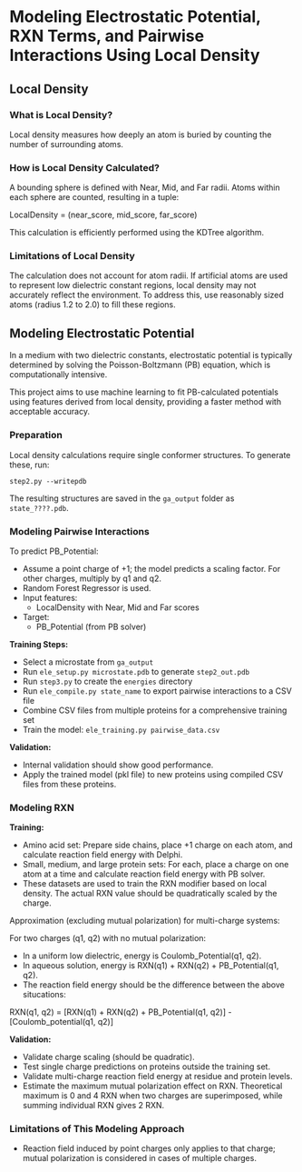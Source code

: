 # Modeling Electrostatic Potential, RXN Terms, and Pairwise Interactions Using Local Density

## Local Density

### What is Local Density?
Local density measures how deeply an atom is buried by counting the number of surrounding atoms.

### How is Local Density Calculated?
A bounding sphere is defined with Near, Mid, and Far radii. Atoms within each sphere are counted, resulting in a tuple:

LocalDensity = (near_score, mid_score, far_score)

This calculation is efficiently performed using the KDTree algorithm.

### Limitations of Local Density
The calculation does not account for atom radii. If artificial atoms are used to represent low dielectric constant regions, local density may not accurately reflect the environment. To address this, use reasonably sized atoms (radius 1.2 to 2.0) to fill these regions.

## Modeling Electrostatic Potential

In a medium with two dielectric constants, electrostatic potential is typically determined by solving the Poisson-Boltzmann (PB) equation, which is computationally intensive.

This project aims to use machine learning to fit PB-calculated potentials using features derived from local density, providing a faster method with acceptable accuracy.

### Preparation
Local density calculations require single conformer structures. To generate these, run:
```
step2.py --writepdb
```
The resulting structures are saved in the `ga_output` folder as `state_????.pdb`.

### Modeling Pairwise Interactions

To predict PB_Potential:
- Assume a point charge of +1; the model predicts a scaling factor. For other charges, multiply by q1 and q2.
- Random Forest Regressor is used.
- Input features:
    - LocalDensity with Near, Mid and Far scores
- Target:
    - PB_Potential (from PB solver)

**Training Steps:**
- Select a microstate from `ga_output`
- Run `ele_setup.py microstate.pdb` to generate `step2_out.pdb`
- Run `step3.py` to create the `energies` directory
- Run `ele_compile.py state_name` to export pairwise interactions to a CSV file
- Combine CSV files from multiple proteins for a comprehensive training set
- Train the model: `ele_training.py pairwise_data.csv`

**Validation:**
- Internal validation should show good performance.
- Apply the trained model (pkl file) to new proteins using compiled CSV files from these proteins.

### Modeling RXN

**Training:**
- Amino acid set: Prepare side chains, place +1 charge on each atom, and calculate reaction field energy with Delphi.
- Small, medium, and large protein sets: For each, place a charge on one atom at a time and calculate reaction field energy with PB solver.
- These datasets are used to train the RXN modifier based on local density. The actual RXN value should be quadratically scaled by the charge.

Approximation (excluding mutual polarization) for multi-charge systems:

For two charges (q1, q2) with no mutual polarization:
- In a uniform low dielectric, energy is Coulomb_Potential(q1, q2).
- In aqueous solution, energy is RXN(q1) + RXN(q2) + PB_Potential(q1, q2).
- The reaction field energy should be the difference between the above situcations:

RXN(q1, q2) = [RXN(q1) + RXN(q2) + PB_Potential(q1, q2)] - [Coulomb_potential(q1, q2)]

**Validation:**
- Validate charge scaling (should be quadratic).
- Test single charge predictions on proteins outside the training set.
- Validate multi-charge reaction field energy at residue and protein levels.
- Estimate the maximum mutual polarization effect on RXN. Theoretical maximum is 0 and 4 RXN when two charges are superimposed, while summing individual RXN gives 2 RXN.

### Limitations of This Modeling Approach
- Reaction field induced by point charges only applies to that charge; mutual polarization is considered in cases of multiple charges.
